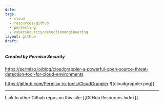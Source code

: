 ```yaml
---
date: 
tags:
  - cloud
  - resources/github
  - pentesting
  - cybersecurity/detectionengineering
layout: github
draft:
---
```



##### Created by Permiso Security
https://permiso.io/blog/cloudgrappler-a-powerful-open-source-threat-detection-tool-for-cloud-environments

https://github.com/Permiso-io-tools/CloudGrappler
![[cloudgrappler.png]]



---
Link to other Github repos on this site: [[GitHub Resources Index]]